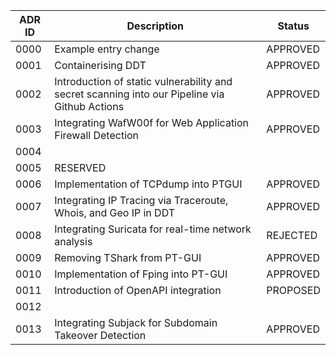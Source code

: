 | ADR ID | Description                                                                                   | Status   |
| ------ | --------------------------------------------------------------------------------------------- | -------- |
| 0000   | Example entry change                                                                          | APPROVED |
| 0001   | Containerising DDT                                                                            | APPROVED |
| 0002   | Introduction of static vulnerability and secret scanning into our Pipeline via Github Actions | APPROVED |
| 0003   | Integrating WafW00f for Web Application Firewall Detection                                    | APPROVED |
| 0004   |                                                                                               |          |
| 0005   | RESERVED                                                                                      |          |
| 0006   | Implementation of TCPdump into PTGUI                                                          | APPROVED |
| 0007   | Integrating IP Tracing via Traceroute, Whois, and Geo IP in DDT                               | APPROVED |
| 0008   | Integrating Suricata for real-time network analysis                                           | REJECTED |
| 0009   | Removing TShark from PT-GUI                                                                   | APPROVED |
| 0010   | Implementation of Fping into PT-GUI                                                           | APPROVED |
| 0011   | Introduction of OpenAPI integration                                                           | PROPOSED |
| 0012   |                                                                                               |          |
| 0013   | Integrating Subjack for Subdomain Takeover Detection                                          | APPROVED |
